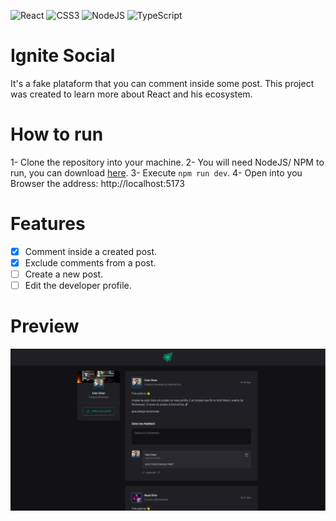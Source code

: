 ![React](https://img.shields.io/badge/react-%2320232a.svg?style=for-the-badge&logo=react&logoColor=%2361DAFB) ![CSS3](https://img.shields.io/badge/css3-%231572B6.svg?style=for-the-badge&logo=css3&logoColor=white) ![NodeJS](https://img.shields.io/badge/node.js-6DA55F?style=for-the-badge&logo=node.js&logoColor=white) ![TypeScript](https://img.shields.io/badge/typescript-%23007ACC.svg?style=for-the-badge&logo=typescript&logoColor=white)

# Ignite Social

It's a fake plataform that you can comment inside some post. This project was created to learn more about React and his ecosystem.

# How to run

1- Clone the repository into your machine.
2- You will need NodeJS/ NPM to run, you can download [here](https://nodejs.org/en).
3- Execute `npm run dev`.
4- Open into you Browser the address: http://localhost:5173

# Features

- [x] Comment inside a created post.
- [x] Exclude comments from a post.
- [ ] Create a new post.
- [ ] Edit the developer profile.

# Preview
![frontend](/assets/frontend.png)
